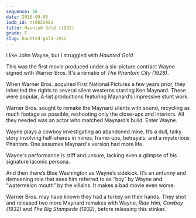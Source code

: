 ```yaml
---
sequence: 56
date: 2016-09-05
imdb_id: tt0022981
title: Haunted Gold (1932)
grade: F
slug: haunted-gold-1932
---
```


I like John Wayne, but I struggled with _Haunted Gold_.

This was the first movie produced under a six-picture contract Wayne signed with Warner Bros. It's a remake of _The Phantom City (1928)_.

When Warner Bros. acquired First National Pictures a few years prior, they inherited the rights to several silent westerns starring Ken Maynard. These were popular, A-list productions featuring Maynard’s impressive stunt work.

Warner Bros. sought to remake the Maynard silents with sound, recycling as much footage as possible, reshooting only the close-ups and interiors. All they needed was an actor who matched Maynard’s build. Enter Wayne.

Wayne plays a cowboy investigating an abandoned mine. It’s a dull, talky story involving half-shares in mines, frame-ups, betrayals, and a mysterious Phantom. One assumes Maynard's version had more life.

Wayne's performance is stiff and unsure, lacking even a glimpse of his signature laconic persona.

And then there’s Blue Washington as Wayne’s sidekick. It’s an unfunny and demeaning role that sees him referred to as “boy” by Wayne and “watermelon mouth” by the villains. It makes a bad movie even worse.

Warner Bros. may have known they had a turkey on their hands. They shot and released two more Maynard remakes with Wayne, _Ride Him, Cowboy (1932)_ and _The Big Stampede (1932)_, before releasing this stinker.